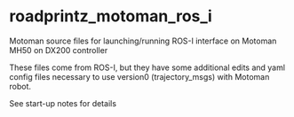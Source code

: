 # roadprintz_motoman_ros_i
Motoman source files for launching/running ROS-I interface on Motoman MH50 on DX200 controller

These files come from ROS-I, but they have some additional edits and yaml
config files necessary to use version0 (trajectory_msgs) with Motoman robot.

See start-up notes for details
